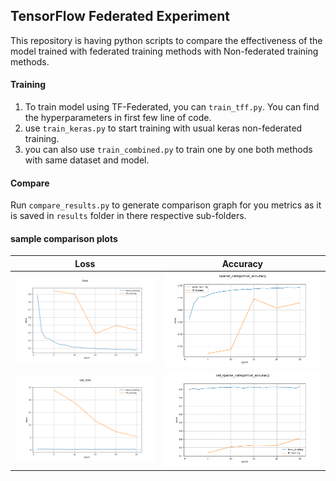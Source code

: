 ## TensorFlow Federated Experiment

This repository is having python scripts to compare the effectiveness of the model trained with federated training methods with Non-federated training methods.

#### Training

1. To train model using TF-Federated, you can `train_tff.py`. You can find the hyperparameters in first few line of code.
2. use `train_keras.py` to start training with usual keras non-federated training.
3. you can also use `train_combined.py` to train one by one both methods with same dataset and model.

#### Compare

Run `compare_results.py` to generate comparison graph for you metrics as it is saved in `results` folder in there respective sub-folders.

#### sample comparison plots

Loss                       |  Accuracy
:-------------------------:|:-------------------------:
![loss](https://github.com/CS-savvy/experiment_with_tf_federated/blob/master/results/mnist/compare/loss.png?raw=true) | ![loss](https://github.com/CS-savvy/experiment_with_tf_federated/blob/master/results/mnist/compare/sparse_categorical_accuracy.png?raw=true)
![loss](https://github.com/CS-savvy/experiment_with_tf_federated/blob/master/results/mnist/compare/val_loss.png?raw=true) |  ![loss](https://github.com/CS-savvy/experiment_with_tf_federated/blob/master/results/mnist/compare/val_sparse_categorical_accuracy.png?raw=true)
